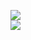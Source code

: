 [![](https://img.shields.io/badge/Made%20With-Github%20Spray-lightgrey.svg?style=for-the-badge&logo=github)](https://github.com/Annihil/github-spray#25237)  
[![](https://i.imgur.com/2DrTn0Z.gif)](https://github.com/Annihil/github-spray)